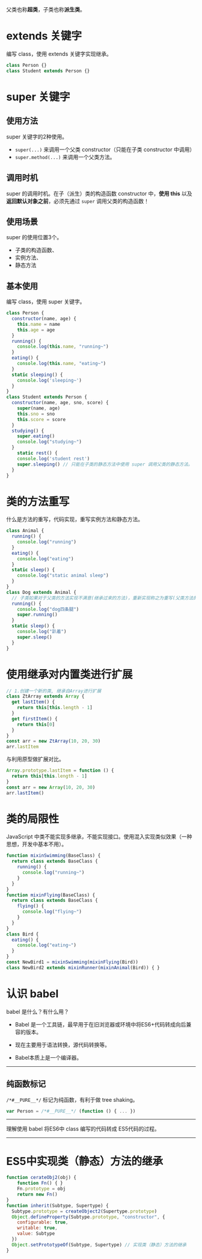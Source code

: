 父类也称**超类**，子类也称**派生类**。

# extends 关键字

编写 class，使用 extends 关键字实现继承。

```javascript
class Person {}
class Student extends Person {}
```

# super 关键字

## 使用方法

super 关键字的2种使用。

- `super(...)` 来调用一个父类 constructor（只能在子类 constructor 中调用）
- `super.method(...)` 来调用一个父类方法。 

## 调用时机

super 的调用时机。在子（派生）类的构造函数 constructor 中，**使用 this** 以及**返回默认对象之前**，必须先通过 `super` 调用父类的构造函数！

## 使用场景

super 的使用位置3个。

- 子类的构造函数、
- 实例方法、
- 静态方法

## 基本使用

编写 class，使用 super 关键字。

```javascript
class Person {
  constructor(name, age) {
    this.name = name
    this.age = age
  }
  running() {
    console.log(this.name, "running~")
  }
  eating() {
    console.log(this.name, "eating~")
  }
  static sleeping() {
    console.log('sleeping~')
  }
}
class Student extends Person {
  constructor(name, age, sno, score) {
    super(name, age)
    this.sno = sno
    this.score = score
  }
  studying() {
    super.eating()
    console.log("studying~")
  }
 	static rest() {
    console.log('student rest')
    super.sleeping() // 只能在子类的静态方法中使用 super 调用父类的静态方法。
  }
}
```

# 类的方法重写

什么是方法的重写，代码实现，重写实例方法和静态方法。

```javascript
class Animal {
  running() {
    console.log("running")
  }
  eating() {
    console.log("eating")
  }
  static sleep() {
    console.log("static animal sleep")
  }
}
class Dog extends Animal {
  // 子类如果对于父类的方法实现不满意(继承过来的方法)，重新实现称之为重写(父类方法的重写)
  running() {
    console.log("dog四条腿")
    super.running()
  }
  static sleep() {
    console.log("趴着")
    super.sleep()
  }
}
```

# 使用继承对内置类进行扩展

```javascript
// 1.创建一个新的类, 继承自Array进行扩展
class ZtArray extends Array {
  get lastItem() {
    return this[this.length - 1]
  }
  get firstItem() {
    return this[0]
  }
}
const arr = new ZtArray(10, 20, 30)
arr.lastItem
```

与利用原型做扩展对比。

```javascript
Array.prototype.lastItem = function () {
  return this[this.length - 1]
}
const arr = new Array(10, 20, 30)
arr.lastItem()
```

# 类的局限性

JavaScript 中类不能实现多继承，不能实现接口。使用混入实现类似效果（一种思想，开发中基本不用）。

```javascript
function mixinSwimming(BaseClass) {
  return class extends BaseClass {
    running() {
      console.log("running~")
    }
  }
}
function mixinFlying(BaseClass) {
  return class extends BaseClass {
    flying() {
      console.log("flying~")
    }
  }
}
class Bird {
  eating() {
    console.log("eating~")
  }
}
const NewBird1 = mixinSwimming(mixinFlying(Bird))
class NewBird2 extends mixinRunner(mixinAnimal(Bird)) { }
```

# 认识 babel

babel 是什么？有什么用？

- Babel 是一个工具链，最早用于在旧浏览器或环境中将ES6+代码转成向后兼容的版本。
- 现在主要用于语法转换，源代码转换等。

- Babel本质上是一个编译器。

-----

## 纯函数标记

`/*#__PURE__*/` 标记为纯函数，有利于做 tree shaking。

```javascript
var Person = /*#__PURE__*/ (function () { ... })
```

-----

理解使用 babel 将ES6中 class 编写的代码转成 ES5代码的过程。

-----

# ES5中实现类（静态）方法的继承

```javascript
function cerateObj2(obj) {
	function Fn() { }
	Fn.prototype = obj
	return new Fn()
}
function inherit(Subtype, Supertype) {
  Subtype.prototype = createObject2(Supertype.prototype)
  Object.defineProperty(Subtype.prototype, "constructor", {
    configurable: true,
    writable: true,
    value: Subtype
  })
  Object.setPrototypeOf(Subtype, Supertype) // 实现类（静态）方法的继承
}
```

